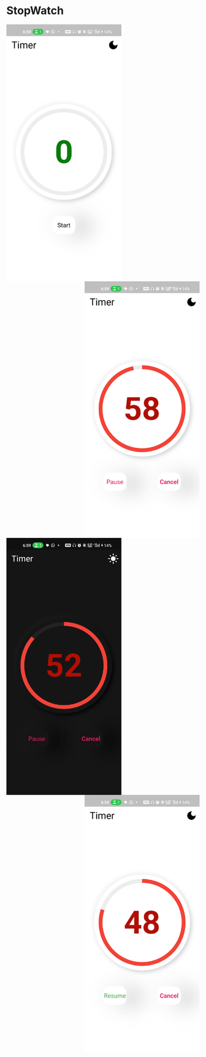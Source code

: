 <p>
<h1> StopWatch</h1>
</p>
<img align="left" width="300" src="https://github.com/sahildhargave/flutter_UI-UX/blob/stopwatch/assets/images/Screenshot_2023-04-11-18-59-02-86_8abd207e0903762a18b5f561d99213ef.jpg"/>
<img align="right" width="300" src="https://github.com/sahildhargave/flutter_UI-UX/blob/stopwatch/assets/images/Screenshot_2023-04-11-18-59-10-72_8abd207e0903762a18b5f561d99213ef.jpg?raw=true"/>
<img align="left" width="300" src="https://github.com/sahildhargave/flutter_UI-UX/blob/stopwatch/assets/images/Screenshot_2023-04-11-18-59-16-66_8abd207e0903762a18b5f561d99213ef.jpg?raw=true"/>
<img align="right" width="300" src="https://github.com/sahildhargave/flutter_UI-UX/blob/stopwatch/assets/images/Screenshot_2023-04-11-18-59-22-60_8abd207e0903762a18b5f561d99213ef.jpg?raw=true"/>
